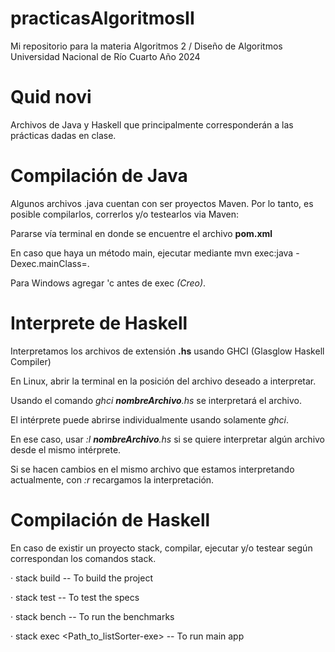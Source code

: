 # practicasAlgoritmosII
Mi repositorio para la materia Algoritmos 2 / Diseño de Algoritmos
Universidad Nacional de Río Cuarto
Año 2024

# Quid novi
Archivos de Java y Haskell que principalmente corresponderán a las prácticas dadas en clase.

# Compilación de Java
Algunos archivos .java cuentan con ser proyectos Maven.
Por lo tanto, es posible compilarlos, correrlos y/o testearlos via Maven:

Pararse vía terminal en donde se encuentre el archivo <b>pom.xml</b>

En caso que haya un método main, ejecutar mediante mvn exec:java -Dexec.mainClass=<b><paquete></b>.<b><Clase principal></b>

Para Windows agregar 'c antes de exec <i>(Creo)</i>.

# Interprete de Haskell
Interpretamos los archivos de extensión <b>.hs</b> usando GHCI (Glasglow Haskell Compiler)

En Linux, abrir la terminal en la posición del archivo deseado a interpretar.

Usando el comando <i>ghci <b>nombreArchivo</b>.hs</i> se interpretará el archivo.

El intérprete puede abrirse individualmente usando solamente <i>ghci</i>.

En ese caso, usar <i>:l <b>nombreArchivo</b>.hs</i> si se quiere interpretar algún archivo desde el mismo intérprete.

Si se hacen cambios en el mismo archivo que estamos interpretando actualmente, con <i>:r</i> recargamos la interpretación.

# Compilación de Haskell
En caso de existir un proyecto stack, compilar, ejecutar y/o testear según correspondan los comandos stack.

·	stack build -- To build the project

·	stack test -- To test the specs

·	stack bench -- To run the benchmarks

·	stack exec <Path_to_listSorter-exe> -- To run main app
